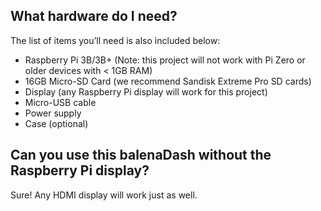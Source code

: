 What hardware do I need?
-------------------------------------------

The list of items you’ll need is also included below:

- Raspberry Pi 3B/3B+ (Note: this project will not work with Pi Zero or older devices with < 1GB RAM)
- 16GB Micro-SD Card (we recommend Sandisk Extreme Pro SD cards)
- Display (any Raspberry Pi display will work for this project)
- Micro-USB cable
- Power supply
- Case (optional)


Can you use this balenaDash without the Raspberry Pi display?
-------------------------------------------

Sure! Any HDMI display will work just as well.
